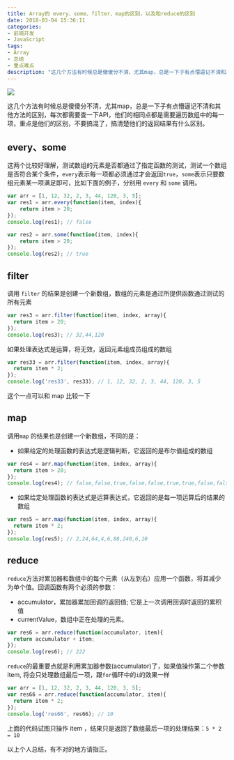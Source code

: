 ```yaml
---
title: Array的 every、some、filter、map的区别，以及和reduce的区别
date: 2018-03-04 15:36:11
categories:
- 前端开发
- JavaScript
tags:
- Array
- 总结
- 重点难点
description: "这几个方法有时候总是傻傻分不清，尤其map，总是一下子有点懵逼记不清和其他方法的区别，每次都需要查一下API，他们的相同点都是需要遍历数组中的每一项，重点是他们的区别，不要搞混了，搞清楚他们的返回结果有什么区别。"
---
```

![](https://dunizb.b0.upaiyun.com/article/201803/array/banner.png)

这几个方法有时候总是傻傻分不清，尤其map，总是一下子有点懵逼记不清和其他方法的区别，每次都需要查一下API，他们的相同点都是需要遍历数组中的每一项，重点是他们的区别，不要搞混了，搞清楚他们的返回结果有什么区别。

## every、some

这两个比较好理解，测试数组的元素是否都通过了指定函数的测试，测试一个数组是否符合某个条件，`every`表示每一项都必须通过才会返回`true`，`some`表示只要数组元素某一项满足即可，比如下面的例子，分别用 `every` 和 `some` 调用。
```js
var arr = [1, 12, 32, 2, 3, 44, 120, 3, 5];
var res1 = arr.every(function(item, index){
    return item > 20;
});
console.log(res1); // false

var res2 = arr.some(function(item, index){
    return item > 20;
});
console.log(res2); // true
```
## filter

调用 `filter` 的结果是创建一个新数组，数组的元素是通过所提供函数通过测试的所有元素
```js
var res3 = arr.filter(function(item, index, array){
  return item > 20;
});
console.log(res3); // 32,44,120
```
如果处理表达式是运算，将无效，返回元素组成员组成的数组
```js
var res33 = arr.filter(function(item, index, array){
  return item * 2;
});
console.log('res33', res33); // 1, 12, 32, 2, 3, 44, 120, 3, 5
```
这个一点可以和 map 比较一下

## map
调用`map` 的结果也是创建一个新数组，不同的是：
- 如果给定的处理函数的表达式是逻辑判断，它返回的是布尔值组成的数组
```js
var res4 = arr.map(function(item, index, array){
  return item > 20;
});
console.log(res4); // false,false,true,false,false,true,true,false,false
```
- 如果给定处理函数的表达式是运算表达式，它返回的是每一项运算后的结果的数组
```js
var res5 = arr.map(function(item, index, array){
  return item * 2;
});
console.log(res5); // 2,24,64,4,6,88,240,6,10
```
## reduce
`reduce`方法对累加器和数组中的每个元素（从左到右）应用一个函数，将其减少为单个值。回调函数有两个必须的参数：
- accumulator，累加器累加回调的返回值; 它是上一次调用回调时返回的累积值
- currentValue，数组中正在处理的元素。
```js
var res6 = arr.reduce(function(accumulator, item){
  return accumulator + item;
});
console.log(res6); // 222
```
`reduce`的最重要点就是利用累加器参数(accumulator)了，如果值操作第二个参数 item, 将会只处理数组最后一项，跟`for`循环中的`i`的效果一样
```js
var arr = [1, 12, 32, 2, 3, 44, 120, 3, 5];
var res66 = arr.reduce(function(accumulator, item){
  return item * 2;
});
console.log('res66', res66); // 10
```
上面的代码试图只操作 item ，结果只是返回了数组最后一项的处理结果：`5 * 2 = 10`

以上个人总结，有不对的地方请指正。